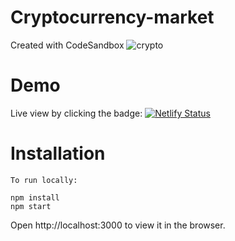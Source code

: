 # Cryptocurrency-market
Created with CodeSandbox
![crypto](https://user-images.githubusercontent.com/33332730/170612709-2636def3-aeba-4c61-b3aa-01bd24c9a7ad.png)

# Demo
Live view by clicking the badge: [![Netlify Status](https://api.netlify.com/api/v1/badges/f9a7f8d3-58ca-44ed-a038-ae8d2efd31a5/deploy-status)](https://csb-796egy.netlify.app/)

# Installation

```
To run locally:

npm install
npm start
```
Open http://localhost:3000 to view it in the browser.
